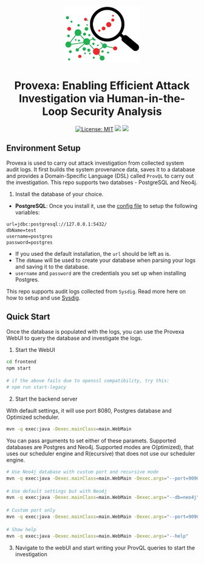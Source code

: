 <div align="center">
  <img src="./docs/logo/provexa-logo.png" alt="Logo" width="200">
  <h1 align="center">Provexa: Enabling Efficient Attack Investigation via Human-in-the-Loop Security Analysis</h1>
</div>

<p align="center">
  <a href="https://opensource.org/licenses/MIT"><img src="https://img.shields.io/badge/License-MIT-lavender.svg" alt="License: MIT"></a>
  <a href='https://provexa-app.github.io'><img src='https://img.shields.io/badge/Project-Website-green'></a>
  <a href='https://arxiv.org/pdf/2211.05403'><img src='https://img.shields.io/badge/Paper-Arxiv-crimson'></a>
</p>


## Environment Setup

Provexa is used to carry out attack investigation from collected system audit logs. It first builds the system provenance data, saves it to a database and provides a Domain-Specific Language (DSL) called `ProvQL` to carry out the investigation. This repo supports two databses - PostgreSQL and Neo4j. 

1. Install the database of your choice.
* **PostgreSQL**: Once you install it, use the [config file](cfg/postgres.properties) to setup the following variables:

```
url=jdbc:postgresql://127.0.0.1:5432/ 
dbName=test
username=postgres
password=postgres
```

- If you used the default installation, the `url` should be left as is. 
- The `dbName` will be used to create your database when parsing your logs and saving it to the database.
- `username` and `password` are the credentials you set up when installing Postgres. 



This repo supports audit logs collected from `Sysdig`. Read more here on how to setup and use [Sysdig](docs/sysdig.md).

## Quick Start

Once the database is populated with the logs, you can use the Provexa WebUI to query the database and investigate the logs.

1. Start the WebUI

```bash
cd frontend
npm start

# if the above fails due to openssl compatibility, try this:
# npm run start-legacy
```

2. Start the backend server

With default settings, it will use port 8080, Postgres database and Optimized scheduler. 
```bash
mvn -q exec:java -Dexec.mainClass=main.WebMain
```

You can pass arguments to set either of these paramets. Supported databases are Postgres and Neo4j. Supported modes are O(ptimized), that uses our scheduler engine and R(ecursive) that does not use our scheduler engine.

```bash
# Use Neo4j database with custom port and recursive mode
mvn -q exec:java -Dexec.mainClass=main.WebMain -Dexec.args="--port=9090 --mode=r --db=neo4j"

# Use default settings but with Neo4j
mvn -q exec:java -Dexec.mainClass=main.WebMain -Dexec.args="--db=neo4j"

# Custom port only
mvn -q exec:java -Dexec.mainClass=main.WebMain -Dexec.args="--port=9090"

# Show help
mvn -q exec:java -Dexec.mainClass=main.WebMain -Dexec.args="--help"
```

3. Navigate to the webUI and start writing your ProvQL queries to start the investigation
